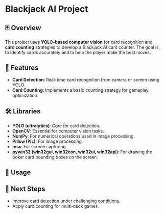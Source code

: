# Blackjack AI Project

## 🃏 Overview

This project uses **YOLO-based computer vision** for card recognition and **card counting** strategies to develop a Blackjack AI card counter. The goal is to identify cards accurately and to help the player make the best moves.

## 🚀 Features

- **Card Detection**: Real-time card recognition from camera or screen using YOLO.
- **Card Counting**: Implements a basic counting strategy for gameplay optimization.

## 🛠️ Libraries
- **YOLO (ultralytics)**: Core for card detection. 
- **OpenCV**: Essential for computer vision tasks.
- **NumPy**: For numerical operations used in image processing.
- **Pillow (PIL)**: For image processing.
- **mss**: For screen capturing.
- **pywin32 (win32gui, win32con, win32ui, win32api)**: For drawing the poker card bounding boxes on the screen.

## 🔧 Usage

## 📝 Next Steps
- Improve card detection under challenging conditions.
- Apply card counting for multi-deck games.
